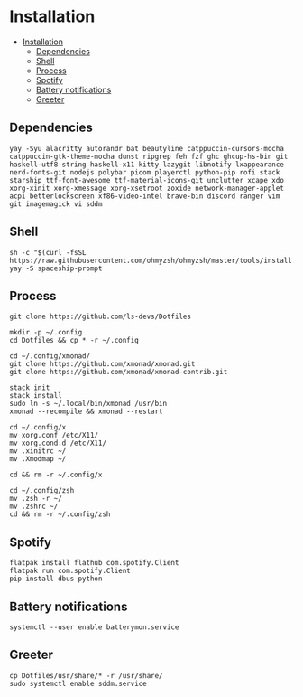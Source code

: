 # Installation

<!--toc:start-->
- [Installation](#installation)
  - [Dependencies](#dependencies)
  - [Shell](#shell)
  - [Process](#process)
  - [Spotify](#spotify)
  - [Battery notifications](#battery-notifications)
  - [Greeter](#greeter)
<!--toc:end-->

## Dependencies

```kitty
yay -Syu alacritty autorandr bat beautyline catppuccin-cursors-mocha catppuccin-gtk-theme-mocha dunst ripgrep feh fzf ghc ghcup-hs-bin git haskell-utf8-string haskell-x11 kitty lazygit libnotify lxappearance nerd-fonts-git nodejs polybar picom playerctl python-pip rofi stack starship ttf-font-awesome ttf-material-icons-git unclutter xcape xdo xorg-xinit xorg-xmessage xorg-xsetroot zoxide network-manager-applet acpi betterlockscreen xf86-video-intel brave-bin discord ranger vim git imagemagick vi sddm
```

## Shell

```kitty
sh -c "$(curl -fsSL https://raw.githubusercontent.com/ohmyzsh/ohmyzsh/master/tools/install.sh)"
yay -S spaceship-prompt
```

## Process

```kitty
git clone https://github.com/ls-devs/Dotfiles

mkdir -p ~/.config
cd Dotfiles && cp * -r ~/.config

cd ~/.config/xmonad/
git clone https://github.com/xmonad/xmonad.git
git clone https://github.com/xmonad/xmonad-contrib.git

stack init
stack install
sudo ln -s ~/.local/bin/xmonad /usr/bin
xmonad --recompile && xmonad --restart

cd ~/.config/x
mv xorg.conf /etc/X11/
mv xorg.cond.d /etc/X11/
mv .xinitrc ~/
mv .Xmodmap ~/

cd && rm -r ~/.config/x

cd ~/.config/zsh
mv .zsh -r ~/
mv .zshrc ~/
cd && rm -r ~/.config/zsh
```

## Spotify

```kitty
flatpak install flathub com.spotify.Client
flatpak run com.spotify.Client
pip install dbus-python
```

## Battery notifications

```kitty
systemctl --user enable batterymon.service
```

## Greeter

```kitty
cp Dotfiles/usr/share/* -r /usr/share/
sudo systemctl enable sddm.service
```
